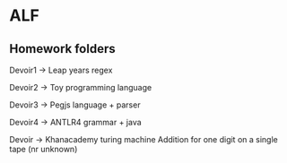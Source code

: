 ALF
===

Homework folders
----------------

Devoir1 -> Leap years regex 

Devoir2 -> Toy programming language

Devoir3 -> Pegjs language + parser

Devoir4 -> ANTLR4 grammar + java

Devoir  -> Khanacademy turing machine Addition for one digit on a single tape
(nr unknown)

